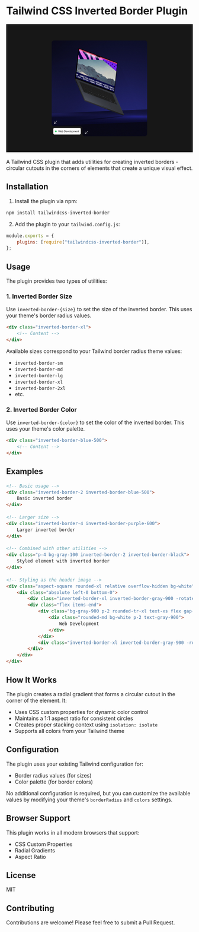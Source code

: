 # Tailwind CSS Inverted Border Plugin

![Tailwind CSS Inverted Border Plugin](https://raw.githubusercontent.com/pixelastronauts/tailwind-inverted-border/refs/heads/master/preview.png)

A Tailwind CSS plugin that adds utilities for creating inverted borders - circular cutouts in the corners of elements that create a unique visual effect.

## Installation

1. Install the plugin via npm:

```bash
npm install tailwindcss-inverted-border
```

2. Add the plugin to your `tailwind.config.js`:

```js
module.exports = {
	plugins: [require("tailwindcss-inverted-border")],
};
```

## Usage

The plugin provides two types of utilities:

### 1. Inverted Border Size

Use `inverted-border-{size}` to set the size of the inverted border. This uses your theme's border radius values.

```html
<div class="inverted-border-xl">
	<!-- Content -->
</div>
```

Available sizes correspond to your Tailwind border radius theme values:

- `inverted-border-sm`
- `inverted-border-md`
- `inverted-border-lg`
- `inverted-border-xl`
- `inverted-border-2xl`
- etc.

### 2. Inverted Border Color

Use `inverted-border-{color}` to set the color of the inverted border. This uses your theme's color palette.

```html
<div class="inverted-border-blue-500">
	<!-- Content -->
</div>
```

## Examples

```html
<!-- Basic usage -->
<div class="inverted-border-2 inverted-border-blue-500">
	Basic inverted border
</div>

<!-- Larger size -->
<div class="inverted-border-4 inverted-border-purple-600">
	Larger inverted border
</div>

<!-- Combined with other utilities -->
<div class="p-4 bg-gray-100 inverted-border-2 inverted-border-black">
	Styled element with inverted border
</div>

<!-- Styling as the header image -->
<div class="aspect-square rounded-xl relative overflow-hidden bg-white">
	<div class="absolute left-0 bottom-0">
		<div class="inverted-border-xl inverted-border-gray-900 -rotate-90 flex-none -mb-px"></div>
		<div class="flex items-end">
			<div class="bg-gray-900 p-2 rounded-tr-xl text-xs flex gap-2">
				<div class="rounded-md bg-white p-2 text-gray-900">
                    Web Development
                </div>
			</div>
			<div class="inverted-border-xl inverted-border-gray-900 -rotate-90 flex-none -mb-px"></div>
		</div>
	</div>
</div>
```

## How It Works

The plugin creates a radial gradient that forms a circular cutout in the corner of the element. It:

- Uses CSS custom properties for dynamic color control
- Maintains a 1:1 aspect ratio for consistent circles
- Creates proper stacking context using `isolation: isolate`
- Supports all colors from your Tailwind theme

## Configuration

The plugin uses your existing Tailwind configuration for:

- Border radius values (for sizes)
- Color palette (for border colors)

No additional configuration is required, but you can customize the available values by modifying your theme's `borderRadius` and `colors` settings.

## Browser Support

This plugin works in all modern browsers that support:

- CSS Custom Properties
- Radial Gradients
- Aspect Ratio

## License

MIT

## Contributing

Contributions are welcome! Please feel free to submit a Pull Request.
